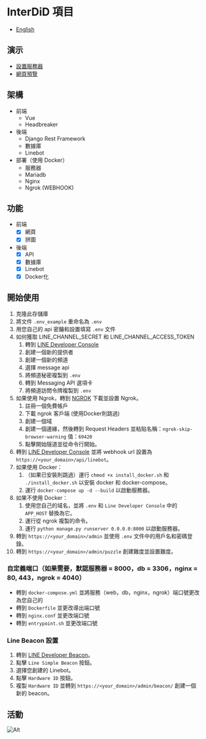 # InterDiD 項目

- [English](README.md)

## 演示
- [設置服務器](https://www.youtube.com/watch?v=M37pfq72HPY&ab_channel=%E3%82%86%E3%81%9A)
- [網頁預覽](https://youtu.be/zyp4eNCiXhs)

## 架構
- 前端
  - Vue
  - Headbreaker
- 後端
  - Django Rest Framework
  - 數據庫
  - Linebot
- 部署（使用 Docker）
  - 服務器
  - Mariadb
  - Nginx
  - Ngrok (WEBHOOK)

## 功能
- 前端
  - [x] 網頁
  - [x] 拼圖
- 後端
  - [x] API
  - [x] 數據庫
  - [x] Linebot
  - [x] Docker化

## 開始使用
1. 克隆此存儲庫
2. 將文件 `.env_example` 重命名為 `.env`
3. 用您自己的 api 密鑰和設置填寫 `.env` 文件
4. 如何獲取 LINE_CHANNEL_SECRET 和 LINE_CHANNEL_ACCESS_TOKEN
   1. 轉到 [LINE Developer Console](https://developers.line.biz/console/)
   2. 創建一個新的提供者
   3. 創建一個新的頻道
   4. 選擇 message api
   5. 將頻道秘密複製到 `.env`
   6. 轉到 Messaging API 選項卡
   7. 將頻道訪問令牌複製到 `.env`
5. 如果使用 Ngrok，轉到 [NGROK](https://ngrok.com/) 下載並設置 Ngrok。
   1. 註冊一個免費帳戶
   2. 下載 ngrok 客戶端 (使用Docker則跳過)
   3. 創建一個域
   4. 創建一個邊緣，然後轉到 Request Headers 並粘貼名稱：`ngrok-skip-browser-warning` 值：`69420`
   5. 點擊開始隧道並從命令行開始。
6. 轉到 [LINE Developer Console](https://developers.line.biz/console/) 並將 webhook url 設置為 `https://<your_domain>/api/linebot`。
7. 如果使用 Docker：
   1. （如果已安裝則跳過）運行 `chmod +x install_docker.sh` 和 `./install_docker.sh` 以安裝 docker 和 docker-compose。
   2. 運行 `docker-compose up -d --build` 以啟動服務器。
8. 如果不使用 Docker：
   1. 使用您自己的域名，並將 `.env` 和 `Line Developer Console` 中的 `APP_HOST` 替換為它。
   2. 運行從 ngrok 複製的命令。
   3. 運行 `python manage.py runserver 0.0.0.0:8000` 以啟動服務器。
9. 轉到 `https://<your_domain>/admin` 並使用 `.env` 文件中的用戶名和密碼登錄。
10. 轉到 `https://<your_domain>/admin/puzzle` 創建難度並設置難度。

### 自定義端口（如果需要，默認服務器 = 8000，db = 3306，nginx = 80, 443，ngrok = 4040）
* 轉到 `docker-compose.yml` 並將服務（web，db，nginx，ngrok）端口號更改為您自己的
* 轉到 `Dockerfile` 並更改導出端口號
* 轉到 `nginx.conf` 並更改端口號
* 轉到 `entrypoint.sh` 並更改端口號

### Line Beacon 設置
1. 轉到 [LINE Developer Beacon](https://manager.line.biz/beacon/register)。
2. 點擊 `Line Simple Beacon` 按鈕。
3. 選擇您創建的 Linebot。
4. 點擊 `Hardware ID` 按鈕。
5. 複製 `Hardware ID` 並轉到 `https://<your_domain>/admin/beacon/` 創建一個新的 beacon。

## 活動
![Alt](https://repobeats.axiom.co/api/embed/7a2e89f748c1cc8887da9f8b62a1a673c0710e10.svg "Repobeats 分析圖像")